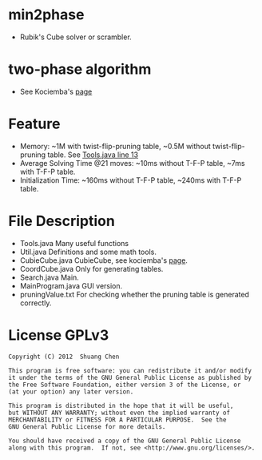 # min2phase
- Rubik's Cube solver or scrambler.

# two-phase algorithm
- See Kociemba's [page](http://kociemba.org/cube.htm)

# Feature
- Memory: ~1M with twist-flip-pruning table, ~0.5M without twist-flip-pruning table. See [Tools.java line 13](https://github.com/ChenShuang/min2phase/blob/master/Tools.java#L13)
- Average Solving Time @21 moves: ~10ms without T-F-P table, ~7ms with T-F-P table.
- Initialization Time: ~160ms without T-F-P table, ~240ms with T-F-P table.

# File Description
- Tools.java Many  useful functions
- Util.java  Definitions and some math tools.
- CubieCube.java  CubieCube, see kociemba's [page](http://kociemba.org/math/cubielevel.htm).
- CoordCube.java  Only for generating tables.
- Search.java  Main.
- MainProgram.java  GUI version.
- pruningValue.txt  For checking whether the pruning table is generated correctly.

# License GPLv3

    Copyright (C) 2012  Shuang Chen

    This program is free software: you can redistribute it and/or modify
    it under the terms of the GNU General Public License as published by
    the Free Software Foundation, either version 3 of the License, or
    (at your option) any later version.

    This program is distributed in the hope that it will be useful,
    but WITHOUT ANY WARRANTY; without even the implied warranty of
    MERCHANTABILITY or FITNESS FOR A PARTICULAR PURPOSE.  See the
    GNU General Public License for more details.

    You should have received a copy of the GNU General Public License
    along with this program.  If not, see <http://www.gnu.org/licenses/>.
